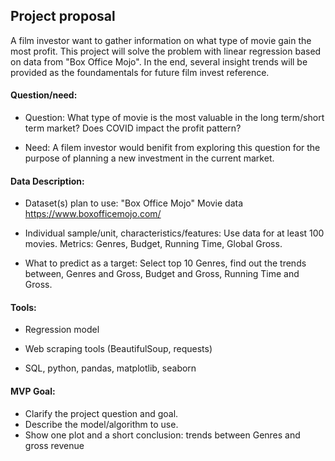 ## Project proposal

A film investor want to gather information on what type of movie gain the most profit. This project will solve the problem with linear regression based on data from "Box Office Mojo". In the end, several insight trends will be provided as the foundamentals for future film invest reference.

#### Question/need:

* Question: What type of movie is the most valuable in the long term/short term market? Does COVID impact the profit pattern?

* Need: A filem investor would benifit from exploring this question for the purpose of planning a new investment in the current market.

#### Data Description:

* Dataset(s) plan to use: "Box Office Mojo" Movie data https://www.boxofficemojo.com/
                          
* Individual sample/unit, characteristics/features: Use data for at least 100 movies. Metrics: Genres, Budget, Running Time, Global Gross. 

* What to predict as a target: Select top 10 Genres, find out the trends between, Genres and Gross, Budget and Gross, Running Time and Gross.


#### Tools:

* Regression model

* Web scraping tools (BeautifulSoup, requests)

* SQL, python, pandas, matplotlib, seaborn

#### MVP Goal:

* Clarify the project question and goal.
* Describe the model/algorithm to use.
* Show one plot and a short conclusion: trends between Genres and gross revenue
